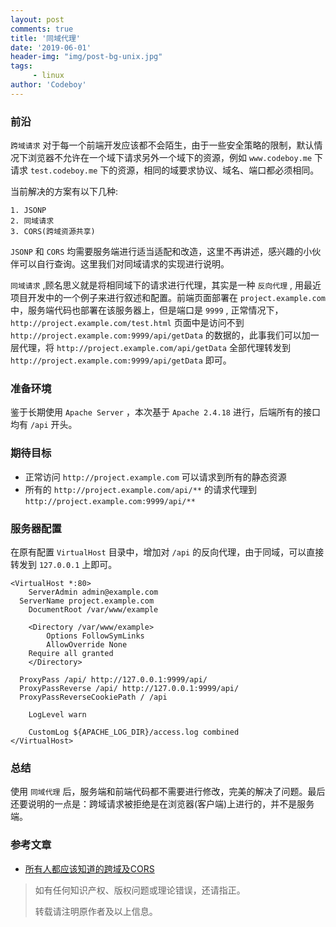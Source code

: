 ```yaml
---
layout: post
comments: true
title: '同域代理'
date: '2019-06-01'
header-img: "img/post-bg-unix.jpg"
tags:
     - linux
author: 'Codeboy'
---
```


### 前沿

`跨域请求` 对于每一个前端开发应该都不会陌生，由于一些安全策略的限制，默认情况下浏览器不允许在一个域下请求另外一个域下的资源，例如 `www.codeboy.me` 下请求 `test.codeboy.me` 下的资源，相同的域要求协议、域名、端口都必须相同。

当前解决的方案有以下几种:
```no_highlight
1. JSONP
2. 同域请求
3. CORS(跨域资源共享)
```

`JSONP` 和 `CORS` 均需要服务端进行适当适配和改造，这里不再讲述，感兴趣的小伙伴可以自行查询。这里我们对同域请求的实现进行说明。

`同域请求` ,顾名思义就是将相同域下的请求进行代理，其实是一种 `反向代理` , 用最近项目开发中的一个例子来进行叙述和配置。前端页面部署在 `project.example.com` 中，服务端代码也部署在该服务器上，但是端口是 `9999` , 正常情况下，`http://project.example.com/test.html` 页面中是访问不到 `http://project.example.com:9999/api/getData` 的数据的，此事我们可以加一层代理，将  `http://project.example.com/api/getData` 全部代理转发到  `http://project.example.com:9999/api/getData` 即可。

### 准备环境

鉴于长期使用 `Apache Server` ，本次基于 `Apache 2.4.18` 进行，后端所有的接口均有 `/api` 开头。

### 期待目标

- 正常访问 `http://project.example.com` 可以请求到所有的静态资源
- 所有的 `http://project.example.com/api/**` 的请求代理到 `http://project.example.com:9999/api/**` 

### 服务器配置

在原有配置 `VirtualHost` 目录中，增加对 `/api`  的反向代理，由于同域，可以直接转发到 `127.0.0.1` 上即可。

```
<VirtualHost *:80>
	ServerAdmin admin@example.com
  ServerName project.example.com
	DocumentRoot /var/www/example
 
	<Directory /var/www/example>
		Options FollowSymLinks
		AllowOverride None
    Require all granted
	</Directory>

  ProxyPass /api/ http://127.0.0.1:9999/api/
  ProxyPassReverse /api/ http://127.0.0.1:9999/api/
  ProxyPassReverseCookiePath / /api
	
	LogLevel warn

	CustomLog ${APACHE_LOG_DIR}/access.log combined
</VirtualHost>

```




### 总结
使用 `同域代理` 后，服务端和前端代码都不需要进行修改，完美的解决了问题。最后还要说明的一点是：跨域请求被拒绝是在浏览器(客户端)上进行的，并不是服务端。


### 参考文章
- [所有人都应该知道的跨域及CORS](https://zhuanlan.zhihu.com/p/53996160)

> 如有任何知识产权、版权问题或理论错误，还请指正。
>
> 转载请注明原作者及以上信息。
